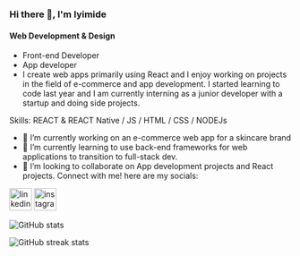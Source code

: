 ### Hi there 👋, I'm Iyimide
#### Web Development & Design
- Front-end Developer
- App developer
- I create web apps primarily using React and I enjoy working on projects in the field of e-commerce and app development. I started learning to code last year and I am currently interning as a junior developer with a startup and doing side projects.


Skills: REACT & REACT Native / JS / HTML / CSS / NODEJs

- 🔭 I’m currently working on an e-commerce web app for a skincare brand 
- 🌱 I’m currently learning to use back-end frameworks for web applications to transition to full-stack dev. 
- 👯 I’m looking to collaborate on App development projects and React projects.
Connect with me! here are my socials:

 [<img src='https://cdn.jsdelivr.net/npm/simple-icons@3.0.1/icons/linkedin.svg' alt='linkedin' height='40'>](https://www.linkedin.com/in/iyimide-adekile-581422239/)  [<img src='https://cdn.jsdelivr.net/npm/simple-icons@3.0.1/icons/instagram.svg' alt='instagram' height='40'>](https://www.instagram.com/iyifr/)  

![GitHub stats](https://github-readme-stats.vercel.app/api?username=iyifr&show_icons=true)  

![GitHub streak stats](https://github-readme-streak-stats.herokuapp.com/?user=iyifr)  





